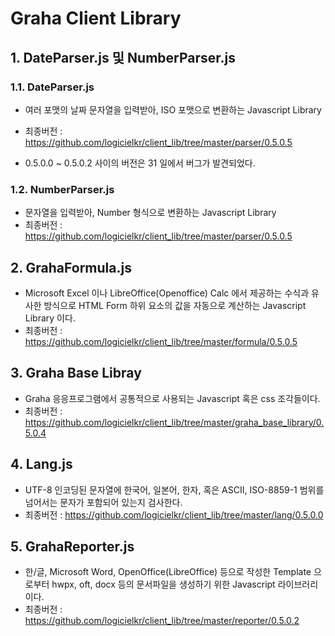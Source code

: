 # Graha Client Library

## 1. DateParser.js 및 NumberParser.js

### 1.1. DateParser.js

- 여러 포맷의 날짜 문자열을 입력받아, ISO 포맷으로 변환하는 Javascript Library
- 최종버전 : https://github.com/logicielkr/client_lib/tree/master/parser/0.5.0.5

- 0.5.0.0 ~ 0.5.0.2 사이의 버전은 31 일에서 버그가 발견되었다.

### 1.2. NumberParser.js

- 문자열을 입력받아, Number 형식으로 변환하는 Javascript Library
- 최종버전 : https://github.com/logicielkr/client_lib/tree/master/parser/0.5.0.5

## 2. GrahaFormula.js

- Microsoft Excel 이나 LibreOffice(Openoffice) Calc 에서 제공하는 수식과 유사한 방식으로 HTML Form 하위 요소의 값을 자동으로 계산하는 Javascript Library 이다.
- 최종버전 : https://github.com/logicielkr/client_lib/tree/master/formula/0.5.0.5

## 3. Graha Base Libray

- Graha 응응프로그램에서 공통적으로 사용되는 Javascript 혹은 css 조각들이다.
- 최종버전 : https://github.com/logicielkr/client_lib/tree/master/graha_base_library/0.5.0.4

## 4. Lang.js

- UTF-8 인코딩된 문자열에 한국어, 일본어, 한자, 혹은 ASCII, ISO-8859-1 범위를 넘어서는 문자가 포함되어 있는지 검사한다.
- 최종버전 : https://github.com/logicielkr/client_lib/tree/master/lang/0.5.0.0

## 5. GrahaReporter.js

- 한/글, Microsoft Word, OpenOffice(LibreOffice) 등으로 작성한 Template 으로부터 hwpx, oft, docx 등의 문서파일을 생성하기 위한 Javascript 라이브러리이다. 
- 최종버전 : https://github.com/logicielkr/client_lib/tree/master/reporter/0.5.0.2
